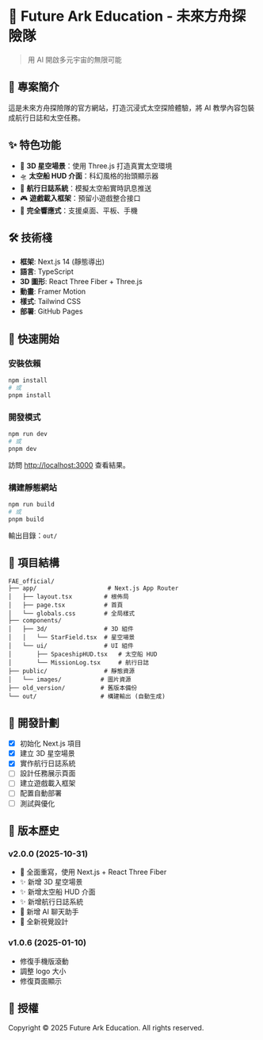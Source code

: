 # 🚀 Future Ark Education - 未來方舟探險隊

> 用 AI 開啟多元宇宙的無限可能

## 📖 專案簡介

這是未來方舟探險隊的官方網站，打造沉浸式太空探險體驗，將 AI 教學內容包裝成航行日誌和太空任務。

## ✨ 特色功能

- 🌌 **3D 星空場景**：使用 Three.js 打造真實太空環境
- 🛸 **太空船 HUD 介面**：科幻風格的抬頭顯示器
- 📡 **航行日誌系統**：模擬太空船實時訊息推送
- 🎮 **遊戲載入框架**：預留小遊戲整合接口
- 📱 **完全響應式**：支援桌面、平板、手機

## 🛠️ 技術棧

- **框架**: Next.js 14 (靜態導出)
- **語言**: TypeScript
- **3D 圖形**: React Three Fiber + Three.js
- **動畫**: Framer Motion
- **樣式**: Tailwind CSS
- **部署**: GitHub Pages

## 🚀 快速開始

### 安裝依賴

```bash
npm install
# 或
pnpm install
```

### 開發模式

```bash
npm run dev
# 或
pnpm dev
```

訪問 [http://localhost:3000](http://localhost:3000) 查看結果。

### 構建靜態網站

```bash
npm run build
# 或
pnpm build
```

輸出目錄：`out/`

## 📁 項目結構

```
FAE_official/
├── app/                    # Next.js App Router
│   ├── layout.tsx         # 根佈局
│   ├── page.tsx           # 首頁
│   └── globals.css        # 全局樣式
├── components/
│   ├── 3d/                # 3D 組件
│   │   └── StarField.tsx  # 星空場景
│   └── ui/                # UI 組件
│       ├── SpaceshipHUD.tsx   # 太空船 HUD
│       └── MissionLog.tsx     # 航行日誌
├── public/                # 靜態資源
│   └── images/           # 圖片資源
├── old_version/          # 舊版本備份
└── out/                  # 構建輸出 (自動生成)
```

## 🎯 開發計劃

- [x] 初始化 Next.js 項目
- [x] 建立 3D 星空場景
- [x] 實作航行日誌系統
- [ ] 設計任務展示頁面
- [ ] 建立遊戲載入框架
- [ ] 配置自動部署
- [ ] 測試與優化

## 📝 版本歷史

### v2.0.0 (2025-10-31)
- 🎉 全面重寫，使用 Next.js + React Three Fiber
- ✨ 新增 3D 星空場景
- ✨ 新增太空船 HUD 介面
- ✨ 新增航行日誌系統
- 🤖 新增 AI 聊天助手
- 🎨 全新視覺設計

### v1.0.6 (2025-01-10)
- 修復手機版滾動
- 調整 logo 大小
- 修復頁面顯示

## 📄 授權

Copyright © 2025 Future Ark Education. All rights reserved.
